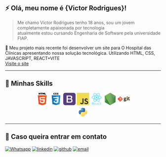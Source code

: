 ## ⚡ Olá, meu nome é <strong>{Victor Rodrigues}!</strong>

> Me chamo Victor Rodrigues tenho 18 anos, sou um jovem completamente apaixonada por tecnologia <br>
atualmente estou cursando Engenharia de Software pela universidade FIAP.

🔭 Meu projeto mais recente foi desenvolver um site para O Hospital das Clínicas apresentando nossa solução tecnológica. Utilizando HTML, CSS, JAVASCRIPT, REACT+VITE
<br>
<a href="https://victorrodrigues16.github.io/ICR-Conecta/">
    Visite o site
</a>



---

## 🚀 Minhas Skills


<p align="center">

  <div align="center">
  
<code><img height="40" src="https://raw.githubusercontent.com/github/explore/80688e429a7d4ef2fca1e82350fe8e3517d3494d/topics/html/html.png"></code> <code><img height="40" src="https://raw.githubusercontent.com/github/explore/80688e429a7d4ef2fca1e82350fe8e3517d3494d/topics/css/css.png"></code> <code><img height="40" src="https://raw.githubusercontent.com/github/explore/80688e429a7d4ef2fca1e82350fe8e3517d3494d/topics/bootstrap/bootstrap.png"></code> <code><img height="40" src="https://raw.githubusercontent.com/github/explore/80688e429a7d4ef2fca1e82350fe8e3517d3494d/topics/javascript/javascript.png"></code> <code><img height="40" src="https://raw.githubusercontent.com/devicons/devicon/master/icons/react/react-original-wordmark.svg"></code> <code><img height="40" src="https://raw.githubusercontent.com/github/explore/80688e429a7d4ef2fca1e82350fe8e3517d3494d/topics/nodejs/nodejs.png"></code> <code><img height="40" src="https://raw.githubusercontent.com/github/explore/80688e429a7d4ef2fca1e82350fe8e3517d3494d/topics/git/git.png"></code> 
<code> <img height="40" src="https://raw.githubusercontent.com/github/explore/80688e429a7d4ef2fca1e82350fe8e3517d3494d/topics/python/python.png"></code> 
  </div>
  </p>

---

## 💬 Caso queira entrar em contato

<p align="start">
<a href="https://wa.me/+5511946440203" target="blank"><img align="center" src="https://cdn-icons-png.flaticon.com/128/1384/1384023.png" alt="Whatsapp" height="30" width="30" /></a>
<a href="https://linkedin.com/in/victorrodrigues16" target="blank"><img align="center" src="https://cdn.jsdelivr.net/npm/simple-icons@3.0.1/icons/linkedin.svg" alt="linkedin" height="30" width="30" /></a>
<a href="https://github.com/VictorRodrigues16" target="blank"><img align="center" src="https://cdn-icons-png.flaticon.com/128/733/733609.png" alt="github" height="30" width="30" /></a>
<a href="https://mailto:victorr.29@hotmail.com/" target="blank"><img align="center" src="https://cdn-icons-png.flaticon.com/128/747/747314.png" alt="email" height="30" width="30" /></a>
</p>
